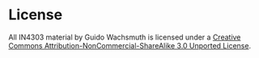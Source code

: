 # License

All IN4303 material by Guido Wachsmuth is licensed under a [Creative Commons Attribution-NonCommercial-ShareAlike 3.0 Unported License](http://creativecommons.org/licenses/by-nc-sa/3.0/deed.en_US "Creative Commons License").